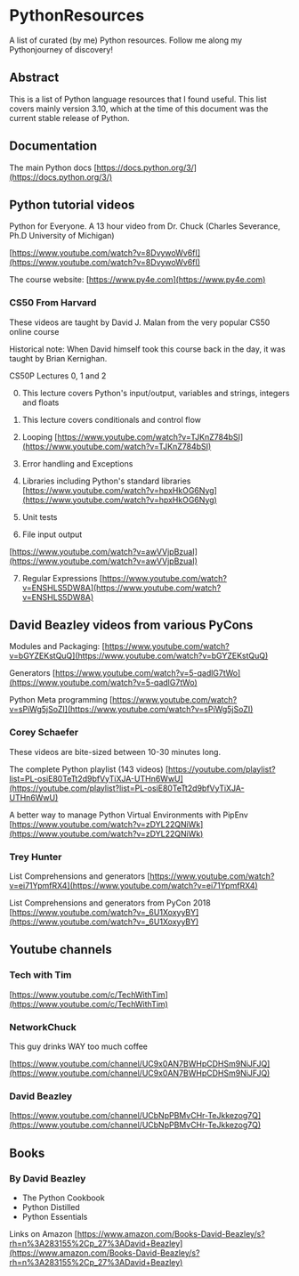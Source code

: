 # PythonResources
A list of curated (by me) Python resources. Follow me along my Pythonjourney of discovery!

## Abstract

This is a list of Python language resources that I found useful.
This list covers mainly version 3.10, which at the time of this document
was the current stable release of Python.

## Documentation

The main Python docs
[https://docs.python.org/3/](https://docs.python.org/3/)



##  Python tutorial videos

Python for Everyone. A 13 hour video from Dr. Chuck (Charles Severance, Ph.D University of Michigan)

[https://www.youtube.com/watch?v=8DvywoWv6fI](https://www.youtube.com/watch?v=8DvywoWv6fI)

The course website:
[https://www.py4e.com](https://www.py4e.com)



### CS50 From Harvard

These videos are taught by David J. Malan from the very popular CS50 online course

Historical note: When David himself took this course back in the day, it was taught by Brian Kernighan.

CS50P Lectures 0, 1 and 2

0. This  lecture covers Python's input/output, variables and strings, integers and floats
1. This lecture covers conditionals and control flow
2.  Looping
[https://www.youtube.com/watch?v=TJKnZ784bSI](https://www.youtube.com/watch?v=TJKnZ784bSI)


3. Error handling and Exceptions
4. Libraries including Python's standard libraries
[https://www.youtube.com/watch?v=hpxHkOG6Nyg](https://www.youtube.com/watch?v=hpxHkOG6Nyg)

5. Unit tests
6. File input output

[https://www.youtube.com/watch?v=awVVjpBzuaI](https://www.youtube.com/watch?v=awVVjpBzuaI)

7. Regular Expressions
[https://www.youtube.com/watch?v=ENSHLS5DW8A](https://www.youtube.com/watch?v=ENSHLS5DW8A)



## David Beazley videos from various PyCons

Modules and Packaging:
[https://www.youtube.com/watch?v=bGYZEKstQuQ](https://www.youtube.com/watch?v=bGYZEKstQuQ)

Generators
[https://www.youtube.com/watch?v=5-qadlG7tWo](https://www.youtube.com/watch?v=5-qadlG7tWo)





Python Meta programming
[https://www.youtube.com/watch?v=sPiWg5jSoZI](https://www.youtube.com/watch?v=sPiWg5jSoZI)


### Corey Schaefer

These videos are bite-sized between 10-30 minutes long.

The complete Python playlist (143 videos)
[https://youtube.com/playlist?list=PL-osiE80TeTt2d9bfVyTiXJA-UTHn6WwU](https://youtube.com/playlist?list=PL-osiE80TeTt2d9bfVyTiXJA-UTHn6WwU)

A better way to manage Python Virtual Environments with PipEnv
[https://www.youtube.com/watch?v=zDYL22QNiWk](https://www.youtube.com/watch?v=zDYL22QNiWk)

### Trey Hunter

List Comprehensions and generators
[https://www.youtube.com/watch?v=ei71YpmfRX4](https://www.youtube.com/watch?v=ei71YpmfRX4)

List Comprehensions and generators from PyCon 2018
[https://www.youtube.com/watch?v=_6U1XoxyyBY](https://www.youtube.com/watch?v=_6U1XoxyyBY)



## Youtube channels

### Tech with Tim
[https://www.youtube.com/c/TechWithTim](https://www.youtube.com/c/TechWithTim)

### NetworkChuck

This guy drinks WAY too much coffee

[https://www.youtube.com/channel/UC9x0AN7BWHpCDHSm9NiJFJQ](https://www.youtube.com/channel/UC9x0AN7BWHpCDHSm9NiJFJQ)

### David Beazley

[https://www.youtube.com/channel/UCbNpPBMvCHr-TeJkkezog7Q](https://www.youtube.com/channel/UCbNpPBMvCHr-TeJkkezog7Q)

## Books

### By David Beazley

- The Python Cookbook
- Python Distilled
- Python Essentials

Links on Amazon
[https://www.amazon.com/Books-David-Beazley/s?rh=n%3A283155%2Cp_27%3ADavid+Beazley](https://www.amazon.com/Books-David-Beazley/s?rh=n%3A283155%2Cp_27%3ADavid+Beazley)
